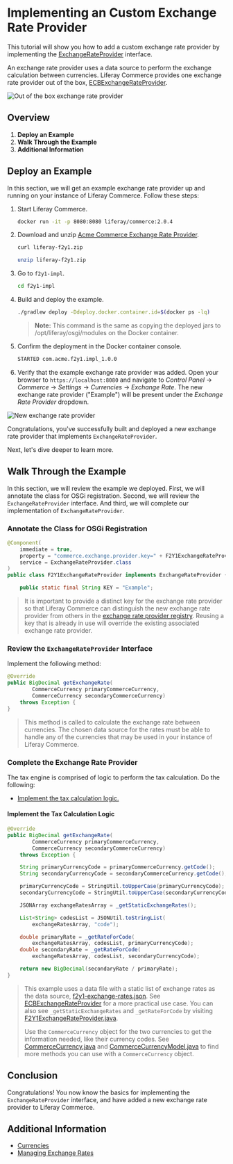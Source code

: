# Implementing an Custom Exchange Rate Provider

This tutorial will show you how to add a custom exchange rate provider by implementing the [ExchangeRateProvider](https://github.com/liferay/com-liferay-commerce/blob/2.0.4/commerce-currency-api/src/main/java/com/liferay/commerce/currency/util/ExchangeRateProvider.java) interface.

An exchange rate provider uses a data source to perform the exchange calculation between currencies. Liferay Commerce provides one exchange rate provider out of the box, [ECBExchangeRateProvider](https://github.com/liferay/com-liferay-commerce/blob/2.0.4/commerce-currency-service/src/main/java/com/liferay/commerce/currency/internal/util/ECBExchangeRateProvider.java).

![Out of the box exchange rate provider](./images/01.png "Out of the box exchange rate provider")

## Overview

1. **Deploy an Example**
1. **Walk Through the Example**
1. **Additional Information**

## Deploy an Example

In this section, we will get an example exchange rate provider up and running on your instance of Liferay Commerce. Follow these steps:

1. Start Liferay Commerce.

    ```bash
    docker run -it -p 8080:8080 liferay/commerce:2.0.4
    ```

1. Download and unzip [Acme Commerce Exchange Rate Provider](./liferay-f2y1.zip).

    ```bash
    curl liferay-f2y1.zip
    ```

    ```bash
    unzip liferay-f2y1.zip
    ```

1. Go to `f2y1-impl`.

    ```bash
    cd f2y1-impl
    ```

1. Build and deploy the example.

    ```bash
    ./gradlew deploy -Ddeploy.docker.container.id=$(docker ps -lq)
    ```

    >**Note:** This command is the same as copying the deployed jars to /opt/liferay/osgi/modules on the Docker container.

1. Confirm the deployment in the Docker container console.

    ```bash
    STARTED com.acme.f2y1.impl_1.0.0
    ```

1. Verify that the example exchange rate provider was added. Open your browser to `https://localhost:8080` and navigate to _Control Panel_ → _Commerce_ → _Settings_ → _Currencies_ → _Exchange Rate_. The new exchange rate provider ("Example") will be present under the _Exchange Rate Provider_ dropdown.

![New exchange rate provider](./images/02.png "New exchange rate provider")

Congratulations, you've successfully built and deployed a new exchange rate provider that implements `ExchangeRateProvider`.

Next, let's dive deeper to learn more.

## Walk Through the Example

In this section, we will review the example we deployed. First, we will annotate the class for OSGi registration. Second, we will review the `ExchangeRateProvider` interface. And third, we will complete our implementation of `ExchangeRateProvider`.

### Annotate the Class for OSGi Registration

```java
@Component(
    immediate = true,
    property = "commerce.exchange.provider.key=" + F2Y1ExchangeRateProvider.KEY,
    service = ExchangeRateProvider.class
)
public class F2Y1ExchangeRateProvider implements ExchangeRateProvider {

    public static final String KEY = "Example";
```

> It is important to provide a distinct key for the exchange rate provider so that Liferay Commerce can distinguish the new exchange rate provider from others in the [exchange rate provider registry](https://github.com/liferay/com-liferay-commerce/blob/2.0.4/commerce-currency-service/src/main/java/com/liferay/commerce/currency/internal/util/ExchangeRateProviderRegistryImpl.java). Reusing a key that is already in use will override the existing associated exchange rate provider.

### Review the `ExchangeRateProvider` Interface

Implement the following method:

```java
@Override
public BigDecimal getExchangeRate(
        CommerceCurrency primaryCommerceCurrency,
        CommerceCurrency secondaryCommerceCurrency)
    throws Exception {
}
```

> This method is called to calculate the exchange rate between currencies. The chosen data source for the rates must be able to handle any of the currencies that may be used in your instance of Liferay Commerce.

### Complete the Exchange Rate Provider

The tax engine is comprised of logic to perform the tax calculation. Do the following:

* [Implement the tax calculation logic.](#implement-the-tax-calculation-logic)

#### Implement the Tax Calculation Logic

```java
@Override
public BigDecimal getExchangeRate(
        CommerceCurrency primaryCommerceCurrency,
        CommerceCurrency secondaryCommerceCurrency)
    throws Exception {

    String primaryCurrencyCode = primaryCommerceCurrency.getCode();
    String secondaryCurrencyCode = secondaryCommerceCurrency.getCode();

    primaryCurrencyCode = StringUtil.toUpperCase(primaryCurrencyCode);
    secondaryCurrencyCode = StringUtil.toUpperCase(secondaryCurrencyCode);

    JSONArray exchangeRatesArray = _getStaticExchangeRates();

    List<String> codesList = JSONUtil.toStringList(
        exchangeRatesArray, "code");

    double primaryRate = _getRateForCode(
        exchangeRatesArray, codesList, primaryCurrencyCode);
    double secondaryRate = _getRateForCode(
        exchangeRatesArray, codesList, secondaryCurrencyCode);

    return new BigDecimal(secondaryRate / primaryRate);
}
```

> This example uses a data file with a static list of exchange rates as the data source, [f2y1-exchange-rates.json](./liferay-f2y1.zip/f2y1-impl/src/main/resources/com/acme/f2y1/internal/commerce/exchange/rates/f2y1-exchange-rates.json). See [ECBExchangeRateProvider](https://github.com/liferay/com-liferay-commerce/blob/2.0.4/commerce-currency-service/src/main/java/com/liferay/commerce/currency/internal/util/ECBExchangeRateProvider.java) for a more practical use case. You can also see `_getStaticExchangeRates` and `_getRateForCode` by visiting [F2Y1ExchangeRateProvider.java](./liferay-f2y1.zip/f2y1-impl/src/main/java/com/acme/f2y1/internal/commerce/currency/util/F2Y1ExchangeRateProvider.java).
>
> Use the `CommerceCurrency` object for the two currencies to get the information needed, like their currency codes. See [CommerceCurrency.java](https://github.com/liferay/com-liferay-commerce/blob/2.0.4/commerce-currency-api/src/main/java/com/liferay/commerce/currency/model/CommerceCurrency.java) and [CommerceCurrencyModel.java](https://github.com/liferay/com-liferay-commerce/blob/2.0.4/commerce-currency-api/src/main/java/com/liferay/commerce/currency/model/CommerceCurrencyModel.java) to find more methods you can use with a `CommerceCurrency` object.

## Conclusion

Congratulations! You now know the basics for implementing the `ExchangeRateProvider` interface, and have added a new exchange rate provider to Liferay Commerce.

## Additional Information

* [Currencies](../../../user-guide/getting-started/currencies/README.md)
* [Managing Exchange Rates](../../../user-guide/getting-started/currencies/managing-exchange-rates/README.md)

